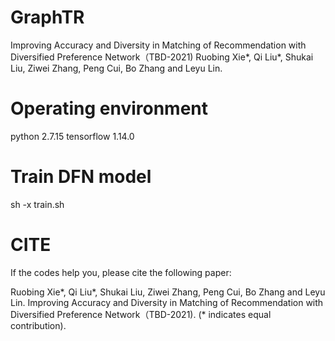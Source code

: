 # GraphTR

Improving Accuracy and Diversity in Matching of Recommendation with Diversified Preference Network（TBD-2021)
Ruobing Xie*, Qi Liu*, Shukai Liu, Ziwei Zhang, Peng Cui, Bo Zhang and Leyu Lin.

# Operating environment

python 2.7.15 tensorflow 1.14.0

# Train DFN model

sh -x train.sh

# CITE

If the codes help you, please cite the following paper:

Ruobing Xie*, Qi Liu*, Shukai Liu, Ziwei Zhang, Peng Cui, Bo Zhang and Leyu Lin. Improving Accuracy and Diversity in Matching of Recommendation with Diversified Preference Network（TBD-2021). (* indicates equal contribution).
